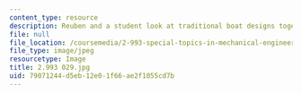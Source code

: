 ```yaml
---
content_type: resource
description: Reuben and a student look at traditional boat designs together.
file: null
file_location: /coursemedia/2-993-special-topics-in-mechanical-engineering-the-art-and-science-of-boat-design-january-iap-2007/79071244d5eb12e01f66ae2f1055cd7b_2993029.jpg
file_type: image/jpeg
resourcetype: Image
title: 2.993 029.jpg
uid: 79071244-d5eb-12e0-1f66-ae2f1055cd7b
---
```

